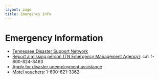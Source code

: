 ```yaml
---
layout: page
title: Emergency Info
---
```

# Emergency Information
* [Tennessee Disaster Support Network](https://www.tn.gov/health/cedep/cedep-emergency-preparedness/community-resilience/tennessee-disaster-support-network.html)
* [Report a missing person (TN Emergency Management Agency)](https://www.tn.gov/tema): call 1-800-824-3463
* [Apply for disaster unemployment assistance](https://www.tn.gov/workforce/unemployment/disaster-unemployment.html)
* [Motel vouchers](https://www.disasterassistance.gov/): 1-800-621-3362


